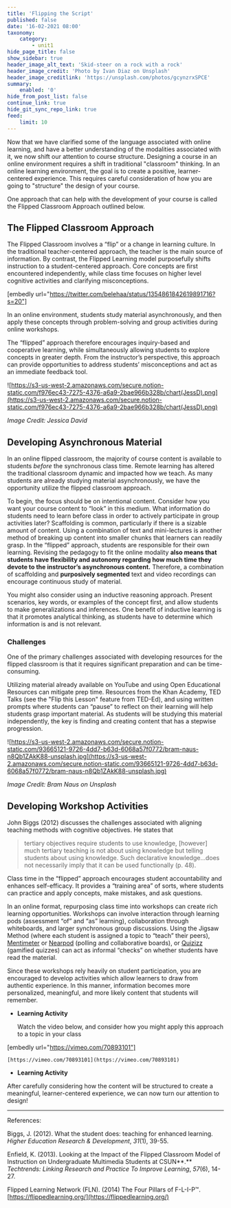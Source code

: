 ```yaml
---
title: 'Flipping the Script'
published: false
date: '16-02-2021 08:00'
taxonomy:
    category:
        - unit1
hide_page_title: false
show_sidebar: true
header_image_alt_text: 'Skid-steer on a rock with a rock'
header_image_credit: 'Photo by Ivan Diaz on Unsplash'
header_image_creditlink: 'https://unsplash.com/photos/gcynzrxSPCE'
summary:
    enabled: '0'
hide_from_post_list: false
continue_link: true
hide_git_sync_repo_link: true
feed:
    limit: 10
---
```


Now that we have clarified some of the language associated with online learning, and have a better understanding of the modalities associated with it, we now shift our attention to course structure. Designing a course in an online environment requires a shift in traditional "classroom" thinking. In an online learning environment, the goal is to create a positive, learner-centered experience. This requires careful consideration of how you are going to "structure" the design of your course.

One approach that can help with the development of your course is called the Flipped Classroom Approach outlined below.                                            

## The Flipped Classroom Approach

The Flipped Classroom involves a “flip” or a change in learning culture. In the traditional teacher-centered approach, the teacher is the main source of information. By contrast, the Flipped Learning model purposefully shifts instruction to a student-centered approach. Core concepts are first encountered independently, while class time focuses on higher level cognitive activities and clarifying misconceptions.

[embedly url="https://twitter.com/belehaa/status/1354861842619891716?s=20"]

In an online environment, students study material asynchronously, and then apply these concepts through problem-solving and group activities during online workshops.

The “flipped” approach therefore encourages inquiry-based and cooperative learning, while simultaneously allowing students to explore concepts in greater depth. From the instructor’s perspective, this approach can provide opportunities to address students’ misconceptions and act as an immediate feedback tool.

![https://s3-us-west-2.amazonaws.com/secure.notion-static.com/f976ec43-7275-4376-a6a9-2bae966b328b/chart(JessD).png](https://s3-us-west-2.amazonaws.com/secure.notion-static.com/f976ec43-7275-4376-a6a9-2bae966b328b/chart(JessD).png)

*Image Credit: Jessica David*

## Developing Asynchronous Material

In an online flipped classroom, the majority of course content is available to students *before* the synchronous class time. Remote learning has altered the traditional classroom dynamic and impacted how we teach. As many students are already studying material asynchronously, we have the opportunity utilize the flipped classroom approach.

To begin, the focus should be on intentional content. Consider how you want your course content to “look” in this medium. What information do students need to learn before class in order to actively participate in group activities later? Scaffolding is common, particularly if there is a sizable amount of content. Using a combination of text and mini-lectures is another method of breaking up content into smaller chunks that learners can readily grasp. In the “flipped” approach, students are responsible for their own learning. Revising the pedagogy to fit the online modality **also means that students have flexibility and autonomy regarding how much time they devote to the instructor’s asynchronous content.** Therefore, a combination of scaffolding and **purposively segmented** text and video recordings can encourage continuous study of material.

You might also consider using an inductive reasoning approach. Present scenarios, key words, or examples of the concept first, and allow students to make generalizations and inferences. One benefit of inductive learning is that it promotes analytical thinking, as students have to determine which information is and is not relevant.

### Challenges

One of the primary challenges associated with developing resources for the flipped classroom is that it requires significant preparation and can be time-consuming.

Utilizing material already available on YouTube and using Open Educational Resources can mitigate prep time. Resources from the Khan Academy, TED Talks (see the "Flip this Lesson" feature from TED-Ed), and using written prompts where students can “pause” to reflect on their learning will help students grasp important material. As students will be studying this material independently, the key is finding and creating content that has a stepwise progression.

![https://s3-us-west-2.amazonaws.com/secure.notion-static.com/93665121-9726-4dd7-b63d-6068a57f0772/bram-naus-n8Qb1ZAkK88-unsplash.jpg](https://s3-us-west-2.amazonaws.com/secure.notion-static.com/93665121-9726-4dd7-b63d-6068a57f0772/bram-naus-n8Qb1ZAkK88-unsplash.jpg)

*Image Credit: Bram Naus on Unsplash*

## Developing Workshop Activities

John Biggs (2012) discusses the challenges associated with aligning teaching methods with cognitive objectives. He states that

> tertiary objectives require students to use knowledge, [however] much tertiary teaching is not about using knowledge but telling students about using knowledge. Such declarative knowledge…does not necessarily imply that it can be used functionally (p. 48).

Class time in the “flipped” approach encourages student accountability and enhances self-efficacy. It provides a “training area” of sorts, where students can practice and apply concepts, make mistakes, and ask questions.

In an online format, repurposing class time into workshops can create rich learning opportunities. Workshops can involve interaction through learning pods (assessment “of” and “as” learning), collaboration through whiteboards, and larger synchronous group discussions. Using the Jigsaw Method (where each student is assigned a topic to “teach” their peers), [Mentimeter](https://www.mentimeter.com/) or [Nearpod](https://nearpod.com/international?utm_expid=.ZVArKVVVQnSoco-KQvCRUw.1&utm_referrer=https%3A%2F%2Fwww.google.com%2F) (polling and collaborative boards), or [Quizizz](https://quizizz.com/) (gamified quizzes) can act as informal “checks” on whether students have read the material.

Since these workshops rely heavily on student participation, you are encouraged to develop activities which allow learners to draw from authentic experience. In this manner, information becomes more personalized, meaningful, and more likely content that students will remember.

- **Learning Activity**

    Watch the video below, and consider how you might apply this approach to a topic in your class

[embedly url="https://vimeo.com/70893101"]

    [https://vimeo.com/70893101](https://vimeo.com/70893101)

- **Learning Activity**

After carefully considering how the content will be structured to create a meaningful, learner-centered experience, we can now turn our attention to design!

_____________________

References:

Biggs, J. (2012). What the student does: teaching for enhanced learning. *Higher Education Research & Development*, *31*(1), 39-55.

Enfield, K. (2013). Looking at the Impact of the Flipped Classroom Model of Instruction on     Undergraduate Multimedia Students at CSUN**.** *Techtrends: Linking Research and Practice To Improve Learning*, *57*(6), 14-27.

Flipped Learning Network (FLN). (2014) The Four Pillars of F-L-I-P™. [https://flippedlearning.org/](https://flippedlearning.org/)
